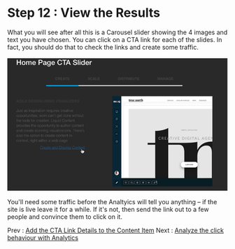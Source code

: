# Step 12 : View the Results

What you will see after all this is a Carousel slider showing the 4 images and text you have chosen.    You can click on a CTA link for each of the slides.   In fact, you should do that to check the links and create some traffic.

 ![](../images/step12-page.png)

You&#39;ll need some traffic before the Analtyics will tell you anything – if the site is live leave it for a while.  If it&#39;s not, then send the link out to a few people and convince them to click on it.

Prev : [Add the CTA Link Details to the Content Item](step11.md)
Next : [Analyze the click behaviour with Analytics](step13.md)